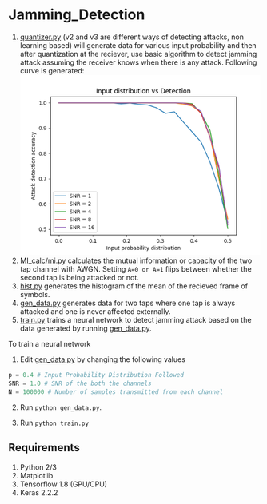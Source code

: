 # Jamming_Detection

1. [quantizer.py](quantizer.py) (v2 and v3 are different ways of detecting attacks, non learning based) will generate data for various input probability and then after quantization at the reciever, use basic algorithm to detect jamming attack assuming the receiver knows when there is any attack. Following curve is generated:
![Attack Detection Curve](Accuracy.png?raw=true)
2. [MI_calc/mi.py](MI_calc/mi.py) calculates the mutual information or capacity of the two tap channel with AWGN. Setting `A=0 or A=1` flips between whether the second tap is being attacked or not.
3. [hist.py](hist.py) generates the histogram of the mean of the recieved frame of symbols. 
4. [gen_data.py](gen_data.py) generates data for two taps where one tap is always attacked and one is never affected externally.
5. [train.py](train.py) trains a neural network to detect jamming attack based on the data generated by running [gen_data.py](gen_data.py).

To train a neural network
1. Edit [gen_data.py](gen_data.py) by changing the following values
```python
p = 0.4 # Input Probability Distribution Followed
SNR = 1.0 # SNR of the both the channels
N = 100000 # Number of samples transmitted from each channel
```
2. Run `python gen_data.py`.

3. Run `python train.py`

## Requirements
1. Python 2/3
2. Matplotlib
3. Tensorflow 1.8 (GPU/CPU)
4. Keras 2.2.2



